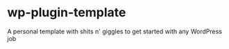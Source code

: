 # wp-plugin-template
A personal template with shits n' giggles to get started with any WordPress job
